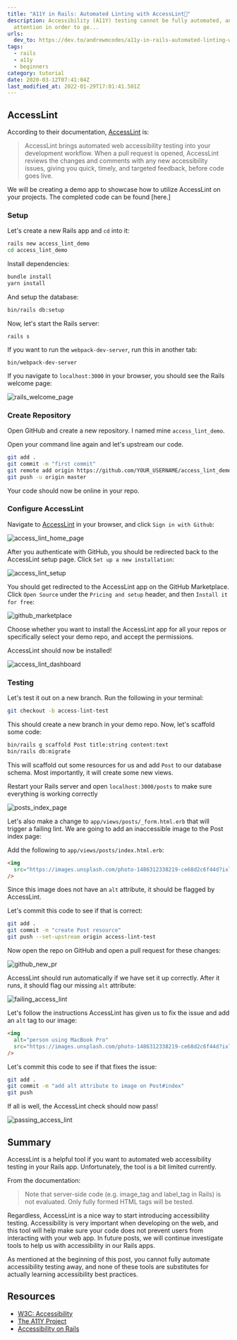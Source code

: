 ```yaml
---
title: "A11Y in Rails: Automated Linting with AccessLint🎉"
description: Accessibility (A11Y) testing cannot be fully automated, and requires special
  attention in order to ge...
urls:
  dev_to: https://dev.to/andrewmcodes/a11y-in-rails-automated-linting-with-accesslint-1618
tags:
  - rails
  - a11y
  - beginners
category: tutorial
date: 2020-03-12T07:41:04Z
last_modified_at: 2022-01-29T17:01:41.501Z
---
```


## AccessLint

According to their documentation, [AccessLint] is:

> AccessLint brings automated web accessibility testing into your development workflow. When a pull request is opened, AccessLint reviews the changes and comments with any new accessibility issues, giving you quick, timely, and targeted feedback, before code goes live.

We will be creating a demo app to showcase how to utilize AccessLint on your projects. The completed code can be found [here.]

### Setup

Let's create a new Rails app and `cd` into it:

```sh
rails new access_lint_demo
cd access_lint_demo
```

Install dependencies:

```sh
bundle install
yarn install
```

And setup the database:

```sh
bin/rails db:setup
```

Now, let's start the Rails server:

```shell
rails s
```

If you want to run the `webpack-dev-server`, run this in another tab:

```shell
bin/webpack-dev-server
```

If you navigate to `localhost:3000` in your browser, you should see the Rails welcome page:

![rails_welcome_page]

### Create Repository

Open GitHub and create a new repository. I named mine `access_lint_demo`.

Open your command line again and let's upstream our code.

```sh
git add .
git commit -m "first commit"
git remote add origin https://github.com/YOUR_USERNAME/access_lint_demo.git
git push -u origin master
```

Your code should now be online in your repo.

### Configure AccessLint

Navigate to [AccessLint] in your browser, and click `Sign in with Github`:

![access_lint_home_page]

After you authenticate with GitHub, you should be redirected back to the AccessLint setup page. Click `Set up a new installation`:

![access_lint_setup]

You should get redirected to the AccessLint app on the GitHub Marketplace. Click `Open Source` under the `Pricing and setup` header, and then `Install it for free`:

![github_marketplace]

Choose whether you want to install the AccessLint app for all your repos or specifically select your demo repo, and accept the permissions.

AccessLint should now be installed!

![access_lint_dashboard]

### Testing

Let's test it out on a new branch. Run the following in your terminal:

```sh
git checkout -b access-lint-test
```

This should create a new branch in your demo repo. Now, let's scaffold some code:

```sh
bin/rails g scaffold Post title:string content:text
bin/rails db:migrate
```

This will scaffold out some resources for us and add `Post` to our database schema. Most importantly, it will create some new views.

Restart your Rails server and open `localhost:3000/posts` to make sure everything is working correctly

![posts_index_page]

Let's also make a change to `app/views/posts/_form.html.erb` that will trigger a failing lint. We are going to add an inaccessible image to the Post index page:

Add the following to `app/views/posts/index.html.erb`:

```html
<img
  src="https://images.unsplash.com/photo-1486312338219-ce68d2c6f44d?ixlib=rb-1.2.1&ixid=eyJhcHBfaWQiOjEyMDd9&auto=format&fit=crop&w=1352&q=80"
/>
```

Since this image does not have an `alt` attribute, it should be flagged by AccessLint.

Let's commit this code to see if that is correct:

```sh
git add .
git commit -m "create Post resource"
git push --set-upstream origin access-lint-test
```

Now open the repo on GitHub and open a pull request for these changes:

![github_new_pr]

AccessLint should run automatically if we have set it up correctly. After it runs, it should flag our missing `alt` attribute:

![failing_access_lint]

Let's follow the instructions AccessLint has given us to fix the issue and add an `alt` tag to our image:

```html
<img
  alt="person using MacBook Pro"
  src="https://images.unsplash.com/photo-1486312338219-ce68d2c6f44d?ixlib=rb-1.2.1&ixid=eyJhcHBfaWQiOjEyMDd9&auto=format&fit=crop&w=1352&q=80"
/>
```

Let's commit this code to see if that fixes the issue:

```sh
git add .
git commit -m "add alt attribute to image on Post#index"
git push
```

If all is well, the AccessLint check should now pass!

![passing_access_lint]

## Summary

AccessLint is a helpful tool if you want to automated web accessibility testing in your Rails app. Unfortunately, the tool is a bit limited currently.

From the documentation:

> Note that server-side code (e.g. image_tag and label_tag in Rails) is not evaluated. Only fully formed HTML tags will be tested.

Regardless, AccessLint is a nice way to start introducing accessibility testing. Accessibility is very important when developing on the web, and this tool will help make sure your code does not prevent users from interacting with your web app. In future posts, we will continue investigate tools to help us with accessibility in our Rails apps.

As mentioned at the beginning of this post, you cannot fully automate accessibility testing away, and none of these tools are substitutes for actually learning accessibility best practices.

## Resources

- [W3C: Accessibility]
- [The A11Y Project]
- [Accessibility on Rails]

[accesslint]: https://accesslint.com
[here]: https://github.com/andrewmcodes/access_lint_demo
[rails_welcome_page]: https://dev-to-uploads.s3.amazonaws.com/i/prwqk92m70wgn1ddk1d6.jpg
[access_lint_home_page]: https://dev-to-uploads.s3.amazonaws.com/i/lbprkt2tbw896u55cgb0.jpg
[access_lint_setup]: https://dev-to-uploads.s3.amazonaws.com/i/gbaaxts5xc5r5j5h6mga.jpg
[github_marketplace]: https://dev-to-uploads.s3.amazonaws.com/i/vd45o2btqirbuan9ww93.jpg
[access_lint_dashboard]: https://dev-to-uploads.s3.amazonaws.com/i/2v0qsfyz3lr0l966uiqq.jpg
[posts_index_page]: https://dev-to-uploads.s3.amazonaws.com/i/hrg37lm6h228pdigdsq0.jpg
[github_new_pr]: https://dev-to-uploads.s3.amazonaws.com/i/xn951kddg8is90e3h3yd.jpg
[failing_access_lint]: https://dev-to-uploads.s3.amazonaws.com/i/9l2azcm564jzsd26g2qg.jpg
[passing_access_lint]: https://dev-to-uploads.s3.amazonaws.com/i/ygmci46vcwlf8cqctyzh.jpg
[w3c: accessibility]: https://www.w3.org/standards/webdesign/accessibility
[the a11y project]: https://a11yproject.com
[accessibility on rails]: https://reinteractive.com/posts/355-accessibility-on-rails
